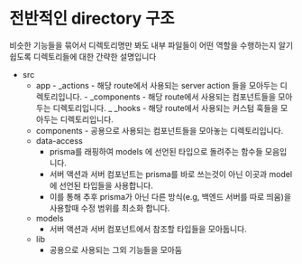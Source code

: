 # 전반적인 directory 구조

비슷한 기능들을 묶어서 디렉토리명만 봐도 내부 파일들이 어떤 역할을 수행하는지 알기 쉽도록 디렉토리들에 대한 간략한 설명입니다

- src
  - app - _actions - 해당 route에서 사용되는 server action 들을 모아두는 디렉토리입니다. - \_components - 해당 route에서 사용되는 컴포넌트들을 모아두는 디렉토리입니다.
    _ \_hooks - 해당 route에서 사용되는 커스텀 훅들을 모아두는 디렉토리입니다.
  - components - 공용으로 사용되는 컴포넌트들을 모아놓는 디렉토리입니다.
  - data-access
    - prisma를 래핑하여 models 에 선언된 타입으로 돌려주는 함수들 모음입니다.
    - 서버 액션과 서버 컴포넌트는 prisma를 바로 쓰는것이 아닌 이곳과 model에 선언된 타입들을 사용합니다.
    - 이를 통해 추후 prisma가 아닌 다른 방식(e.g, 백엔드 서버를 따로 띄움)을 사용할때 수정 범위를 최소화 합니다.
  - models
    - 서버 액션과 서버 컴포넌트에서 참조할 타입들을 모아둡니다.
  - lib
    - 공용으로 사용되는 그외 기능들을 모아둠
